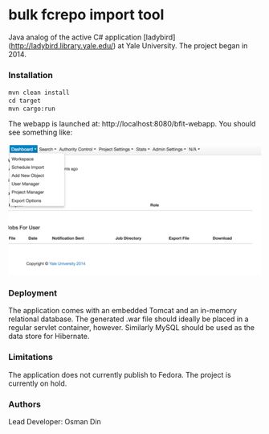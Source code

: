 bulk fcrepo import tool
=======================
Java analog of the active C# application [ladybird] (http://ladybird.library.yale.edu/) at Yale University. 
The project began in 2014.

### Installation

```
mvn clean install
cd target
mvn cargo:run
```

The webapp is launched at: http://localhost:8080/bfit-webapp. You should see something like:

![ladybird](lb2.png)

### Deployment

The application comes with an embedded Tomcat and an in-memory relational database. The generated .war file should ideally be placed
in a regular servlet container, however. Similarly MySQL should be used as the data store for Hibernate.

### Limitations

The application does not currently publish to Fedora. The project is currently on hold.

### Authors

Lead Developer: Osman Din
